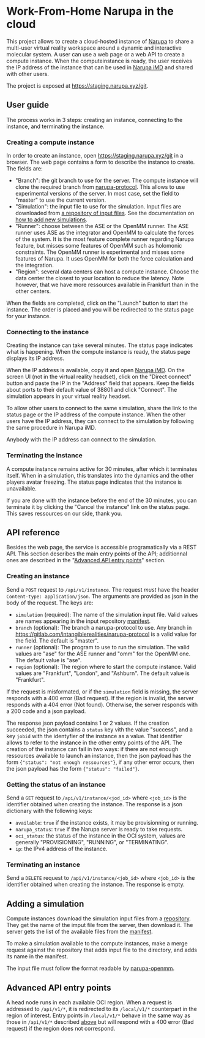 Work-From-Home Narupa in the cloud
==================================

This project allows to create a cloud-hosted instance of
[Narupa](https://gitlab.com/intangiblerealities/narupa-protocol) to share a
multi-user virtual reality workspace around a dynamic and interactive
molecular system. A user can use a web page or a web API to create a compute
instance. When the computeinstance is ready, the user receives the IP address of
the instance that can be used in
[Narupa iMD](https://gitlab.com/intangiblerealities/narupa-applications/narupa-imd)
and shared with other users.

The project is exposed at <https://staging.narupa.xyz/git>.

## User guide

The process works in 3 steps: creating an instance, connecting to the instance,
and terminating the instance.

### Creating a compute instance

In order to create an instance, open <https://staging.narupa.xyz/git> in a
browser. The web page contains a form to describe the instance to create.
The fields are:

* "Branch": the git branch to use for the server. The compute instance will
  clone the required branch from
  [narupa-protocol](https://gitlab.com/intangiblerealities/narupa-protocol).
  This allows to use experimental versions of the server. In most case, set the
  field to "master" to use the current version.
* "Simulation": the input file to use for the simulation. Input files are
  downloaded from
  [a repository of input files](https://gitlab.com/intangiblerealities/narupacloud/narupa-cloud-simulation-inputs).
  See the documentation on [how to add new simulations](#adding-a-simulation).
* "Runner": choose between the ASE or the OpenMM runner. The ASE runner uses
  ASE as the integrator and OpenMM to calculate the forces of the system. It is
  the most feature complete runner regarding Narupa feature, but misses some
  features of OpenMM such as holomonic constraints. The OpenMM runner is
  experimental and misses some features of Narupa. It uses OpenMM for both the
  force calculation and the integration.
* "Region": several data centers can host a compute instance. Choose the data
  center the closest to your location to reduce the latency. Note however, that
  we have more ressources available in Frankfurt than in the other centers.

When the fields are completed, click on the "Launch" button to start the
instance. The order is placed and you will be redirected to the status page for
your instance.

### Connecting to the instance

Creating the instance can take several minutes. The status page indicates what
is happening. When the compute instance is ready, the status page displays its
IP address.

When the IP address is available, copy it and open
[Narupa iMD](https://gitlab.com/intangiblerealities/narupa-applications/narupa-imd).
On the screen UI (not in the virtual reality headset), click on the "Direct
connect" button and paste the IP in the "Address" field that appears. Keep the
fields about ports to their default value of 38801 and click "Connect". The
simulation appears in your virtual reality headset.

To allow other users to connect to the same simulation, share the link to the
status page or the IP address of the compute instance. When the other users
have the IP address, they can connect to the simulation by following the same
procedure in Narupa iMD.

Anybody with the IP address can connect to the simulation.

### Terminating the instance

A compute instance remains active for 30 minutes, after which it terminates
itself. When in a simulation, this translates into the dynamics and the other
players avatar freezing. The status page indicates that the instance is
unavailable.

If you are done with the instance before the end of the 30 minutes, you can
terminate it by clicking the "Cancel the instance" link on the status page.
This saves ressources on our side, thank you.

## API reference

Besides the web page, the service is accessible programatically via a REST API.
This section describes the main entry points of the API; additionnal ones are
described in the "[Advanced API entry points](#advanced-api-entry-points)"
section.

### Creating an instance

Send a `POST` request to `/api/v1/instance`. The request *must* have the header
`Content-type: application/json`. The arguments are provided as json in the body
of the request. The keys are:

* `simulation` (required): The name of the simulation input file. Valid values
  are names appearing in the input repository
  [manifest](https://gitlab.com/intangiblerealities/narupacloud/narupa-cloud-simulation-inputs/-/blob/master/manifest.txt).
* `branch` (optional): The branch a narupa-protocol to use. Any branch in
  <https://gitlab.com/intangiblerealities/narupa-protocol> is a valid value for
  the field. The default is "master".
* `runner` (optional): The program to use to run the simulation. The valid
  values are "ase" for the ASE runner and "omm" for the OpenMM one. The default
  value is "ase".
* `region` (optional): The region where to start the compute instance. Valid
  values are "Frankfurt", "London", and "Ashburn". The default value is
  "Frankfurt".

If the request is misformated, or if the `simulation` field is missing, the
server responds with a 400 error (Bad request). If the region is invalid, the
server responds with a 404 error (Not found). Otherwise, the server responds
with a 200 code and a json payload.

The response json payload contains 1 or 2 values. If the creation succeeded,
the json contains a `status` key vith the value "success", and a key `jobid`
with the identyfier of the instance as a value. That identifier allows to
refer to the instance in the other entry points of the API. The creation of the
instance can fail in two ways: if there are not enough ressources available
to launch an instance, then the json payload has the form `{"status": "not
enough ressources"}`, if any other error occurs, then the json payload has
the form `{"status": "failed"}`.

### Getting the status of an instance

Send a `GET` request to `/api/v1/instance/<jod_id>` where `<job_id>` is the
identifier obtained when creating the instance. The response is a json
dictionary with the following keys:

* `available`: `true` if the instance exists, it may be provisionning or running.
* `narupa_status`: `true` if the Narupa server is ready to take requests.
* `oci_status`: the status of the instance in the OCI system, values are
  generally "PROVISIONING", "RUNNING", or "TERMINATING".
* `ip`: the IPv4 address of the instance.

### Terminating an instance

Send a `DELETE` request to `/api/v1/instance/<job_id>` where `<job_id>` is the
identifier obtained when creating the instance. The response is empty.

## Adding a simulation

Compute instances download the simulation input files from a
[repository](https://gitlab.com/intangiblerealities/narupacloud/narupa-cloud-simulation-inputs).
They get the name of the imput file from the server, then download it. The
server gets the list of the available files from the [manifest](https://gitlab.com/intangiblerealities/narupacloud/narupa-cloud-simulation-inputs/-/blob/master/manifest.txt).

To make a simulation available to the compute instances, make a merge request
against the repository that adds input file to the directory, and adds its
name in the manifest.

The input file must follow the format readable by
[narupa-openmm](https://narupa.readthedocs.io/en/latest/python/narupa.openmm.serializer.html).

## Advanced API entry points

A head node runs in each available OCI region. When a request is addressed to
`/api/v1/*`, it is redirected to its `/local/v1/*` counterpart in the region of
interest. Entry points in `/local/v1/*` behave in the same way as those in
`/api/v1/*` described [above](#api-reference) but will respond with a 400 error
(Bad request) if the region does not correspond.